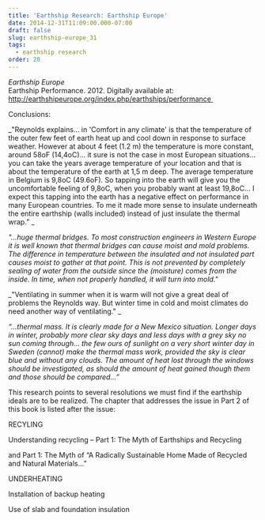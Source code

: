 ```yaml
---
title: 'Earthship Research: Earthship Europe'
date: 2014-12-31T11:09:00.000-07:00
draft: false
slug: earthship-europe_31
tags:
  - earthship research
order: 20
---
```




_Earthship Europe_  
Earthship Performance. 2012. Digitally available at: http://earthshipeurope.org/index.php/earthships/performance 



Conclusions: 



_"Reynolds explains… in 'Comfort in any climate' is that the temperature of the outer few feet of earth heat up and cool down in response to surface weather. However at about 4 feet (1.2 m) the temperature is more constant, around 58oF (14,4oC)… it sure is not the case in most European situations… you can take the years average temperature of your location and that is about the temperature of the earth at 1,5 m deep. The average temperature in Belgium is 9,8oC (49.6oF). So tapping into the earth will give you the uncomfortable feeling of 9,8oC, when you probably want at least 19,8oC… I expect this tapping into the earth has a negative effect on performance in many European countries. To me it made more sense to insulate underneath the entire earthship (walls included) instead of just insulate the thermal wrap.” _



_"…huge thermal bridges. To most construction engineers in Western Europe it is well known that thermal bridges can cause moist and mold problems. The difference in temperature between the insulated and not insulated part causes moist to gather at that point. This is not prevented by completely sealing of water from the outside since the (moisture) comes from the inside. In time, when not properly handled, it will turn into mold."_



_"Ventilating in summer when it is warm will not give a great deal of problems the Reynolds way. But winter time in cold and moist climates do need another way of ventilating." _



_“…thermal mass. It is clearly made for a New Mexico situation. Longer days in winter, probably more clear sky days and less days with a grey sky no sun coming through… the few ours of sunlight on a very short winter day in Sweden (cannot) make the thermal mass work, provided the sky is clear blue and without any clouds. The amount of heat lost through the windows should be investigated, as should the amount of heat gained though them and those should be compared…”_  


This research points to several resolutions we must find if the earthship ideals are to be realized. The chapter that addresses the issue in Part 2 of this book is listed after the issue:  



RECYLING

Understanding recycling – Part 1: The Myth of Earthships and Recycling

and Part 1: The Myth of “A Radically Sustainable Home Made  of Recycled and Natural Materials…”



UNDERHEATING

Installation of backup heating

Use of slab and foundation insulation
